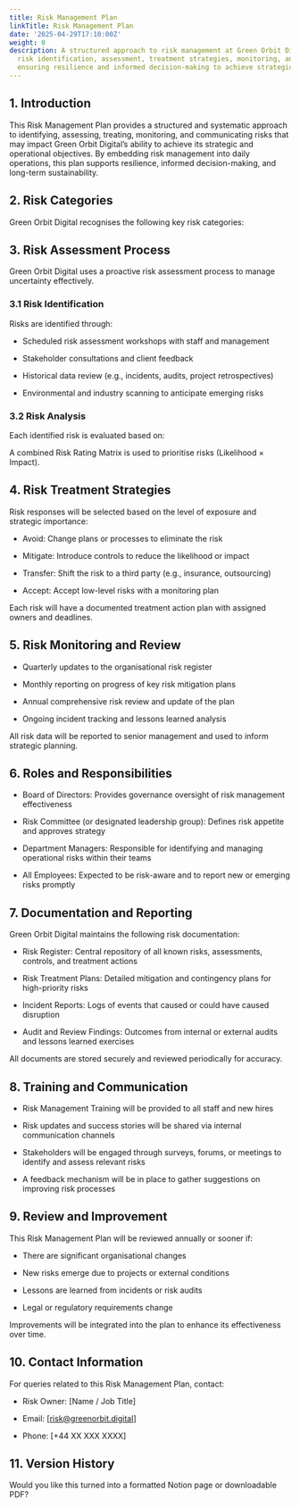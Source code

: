 ```yaml
---
title: Risk Management Plan
linkTitle: Risk Management Plan
date: '2025-04-29T17:10:00Z'
weight: 0
description: A structured approach to risk management at Green Orbit Digital includes
  risk identification, assessment, treatment strategies, monitoring, and training,
  ensuring resilience and informed decision-making to achieve strategic objectives.
---
```



<!-- Unsupported block type: table_of_contents -->

<!-- Unsupported block type: divider -->

## 1. Introduction

This Risk Management Plan provides a structured and systematic approach to identifying, assessing, treating, monitoring, and communicating risks that may impact Green Orbit Digital’s ability to achieve its strategic and operational objectives. By embedding risk management into daily operations, this plan supports resilience, informed decision-making, and long-term sustainability.

<!-- Unsupported block type: divider -->

## 2. Risk Categories

Green Orbit Digital recognises the following key risk categories:

<!-- Unsupported block type: child_database -->

<!-- Unsupported block type: divider -->

## 3. Risk Assessment Process

Green Orbit Digital uses a proactive risk assessment process to manage uncertainty effectively.

### 3.1 Risk Identification

Risks are identified through:

- Scheduled risk assessment workshops with staff and management

- Stakeholder consultations and client feedback

- Historical data review (e.g., incidents, audits, project retrospectives)

- Environmental and industry scanning to anticipate emerging risks

### 3.2 Risk Analysis

Each identified risk is evaluated based on:

<!-- Unsupported block type: child_database -->

<!-- Unsupported block type: child_database -->

A combined Risk Rating Matrix is used to prioritise risks (Likelihood × Impact).

<!-- Unsupported block type: divider -->

## 4. Risk Treatment Strategies

Risk responses will be selected based on the level of exposure and strategic importance:

- Avoid: Change plans or processes to eliminate the risk

- Mitigate: Introduce controls to reduce the likelihood or impact

- Transfer: Shift the risk to a third party (e.g., insurance, outsourcing)

- Accept: Accept low-level risks with a monitoring plan

Each risk will have a documented treatment action plan with assigned owners and deadlines.

<!-- Unsupported block type: divider -->

## 5. Risk Monitoring and Review

- Quarterly updates to the organisational risk register

- Monthly reporting on progress of key risk mitigation plans

- Annual comprehensive risk review and update of the plan

- Ongoing incident tracking and lessons learned analysis

All risk data will be reported to senior management and used to inform strategic planning.

<!-- Unsupported block type: divider -->

## 6. Roles and Responsibilities

- Board of Directors: Provides governance oversight of risk management effectiveness

- Risk Committee (or designated leadership group): Defines risk appetite and approves strategy

- Department Managers: Responsible for identifying and managing operational risks within their teams

- All Employees: Expected to be risk-aware and to report new or emerging risks promptly

<!-- Unsupported block type: divider -->

## 7. Documentation and Reporting

Green Orbit Digital maintains the following risk documentation:

- Risk Register: Central repository of all known risks, assessments, controls, and treatment actions

- Risk Treatment Plans: Detailed mitigation and contingency plans for high-priority risks

- Incident Reports: Logs of events that caused or could have caused disruption

- Audit and Review Findings: Outcomes from internal or external audits and lessons learned exercises

All documents are stored securely and reviewed periodically for accuracy.

<!-- Unsupported block type: divider -->

## 8. Training and Communication

- Risk Management Training will be provided to all staff and new hires

- Risk updates and success stories will be shared via internal communication channels

- Stakeholders will be engaged through surveys, forums, or meetings to identify and assess relevant risks

- A feedback mechanism will be in place to gather suggestions on improving risk processes

<!-- Unsupported block type: divider -->

## 9. Review and Improvement

This Risk Management Plan will be reviewed annually or sooner if:

- There are significant organisational changes

- New risks emerge due to projects or external conditions

- Lessons are learned from incidents or risk audits

- Legal or regulatory requirements change

Improvements will be integrated into the plan to enhance its effectiveness over time.

<!-- Unsupported block type: divider -->

## 10. Contact Information

For queries related to this Risk Management Plan, contact:

- Risk Owner: [Name / Job Title]

- Email: [risk@greenorbit.digital]

- Phone: [+44 XX XXX XXXX]

<!-- Unsupported block type: divider -->

## 11. Version History

<!-- Unsupported block type: table -->

<!-- Unsupported block type: divider -->

Would you like this turned into a formatted Notion page or downloadable PDF?